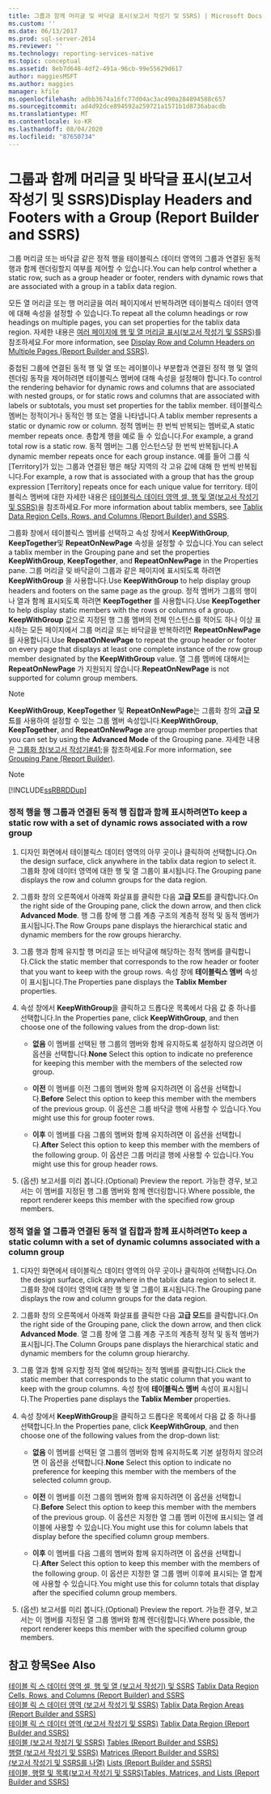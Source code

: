 ```yaml
---
title: 그룹과 함께 머리글 및 바닥글 표시(보고서 작성기 및 SSRS) | Microsoft Docs
ms.custom: ''
ms.date: 06/13/2017
ms.prod: sql-server-2014
ms.reviewer: ''
ms.technology: reporting-services-native
ms.topic: conceptual
ms.assetid: 8eb7d648-4df2-491a-96cb-99e55629d617
author: maggiesMSFT
ms.author: maggies
manager: kfile
ms.openlocfilehash: adbb3674a16fc77d04ac3ac490a284894588c657
ms.sourcegitcommit: ad4d92dce894592a259721a1571b1d8736abacdb
ms.translationtype: MT
ms.contentlocale: ko-KR
ms.lasthandoff: 08/04/2020
ms.locfileid: "87650734"
---
```

# <a name="display-headers-and-footers-with-a-group-report-builder-and-ssrs"></a><span data-ttu-id="014d0-102">그룹과 함께 머리글 및 바닥글 표시(보고서 작성기 및 SSRS)</span><span class="sxs-lookup"><span data-stu-id="014d0-102">Display Headers and Footers with a Group (Report Builder and SSRS)</span></span>
  <span data-ttu-id="014d0-103">그룹 머리글 또는 바닥글 같은 정적 행을 테이블릭스 데이터 영역의 그룹과 연결된 동적 행과 함께 렌더링할지 여부를 제어할 수 있습니다.</span><span class="sxs-lookup"><span data-stu-id="014d0-103">You can help control whether a static row, such as a group header or footer, renders with dynamic rows that are associated with a group in a tablix data region.</span></span>  
  
 <span data-ttu-id="014d0-104">모든 열 머리글 또는 행 머리글을 여러 페이지에서 반복하려면 테이블릭스 데이터 영역에 대해 속성을 설정할 수 있습니다.</span><span class="sxs-lookup"><span data-stu-id="014d0-104">To repeat all the column headings or row headings on multiple pages, you can set properties for the tablix data region.</span></span> <span data-ttu-id="014d0-105">자세한 내용은 [여러 페이지에 행 및 열 머리글 표시&#40;보고서 작성기 및 SSRS&#41;](display-row-and-column-headers-on-multiple-pages-report-builder-and-ssrs.md)를 참조하세요.</span><span class="sxs-lookup"><span data-stu-id="014d0-105">For more information, see [Display Row and Column Headers on Multiple Pages &#40;Report Builder and SSRS&#41;](display-row-and-column-headers-on-multiple-pages-report-builder-and-ssrs.md).</span></span>  
  
 <span data-ttu-id="014d0-106">중첩된 그룹에 연결된 동적 행 및 열 또는 레이블이나 부분합과 연결된 정적 행 및 열의 렌더링 동작을 제어하려면 테이블릭스 멤버에 대해 속성을 설정해야 합니다.</span><span class="sxs-lookup"><span data-stu-id="014d0-106">To control the rendering behavior for dynamic rows and columns that are associated with nested groups, or for static rows and columns that are associated with labels or subtotals, you must set properties for the tablix member.</span></span> <span data-ttu-id="014d0-107">테이블릭스 멤버는 정적이거나 동적인 행 또는 열을 나타냅니다.</span><span class="sxs-lookup"><span data-stu-id="014d0-107">A tablix member represents a static or dynamic row or column.</span></span> <span data-ttu-id="014d0-108">정적 멤버는 한 번씩 반복되는 멤버로,</span><span class="sxs-lookup"><span data-stu-id="014d0-108">A static member repeats once.</span></span> <span data-ttu-id="014d0-109">총합계 행을 예로 들 수 있습니다.</span><span class="sxs-lookup"><span data-stu-id="014d0-109">For example, a grand total row is a static row.</span></span> <span data-ttu-id="014d0-110">동적 멤버는 그룹 인스턴스당 한 번씩 반복됩니다.</span><span class="sxs-lookup"><span data-stu-id="014d0-110">A dynamic member repeats once for each group instance.</span></span> <span data-ttu-id="014d0-111">예를 들어 그룹 식 [Territory]가 있는 그룹과 연결된 행은 해당 지역의 각 고유 값에 대해 한 번씩 반복됩니다.</span><span class="sxs-lookup"><span data-stu-id="014d0-111">For example, a row that is associated with a group that has the group expression [Territory] repeats once for each unique value for territory.</span></span> <span data-ttu-id="014d0-112">테이블릭스 멤버에 대한 자세한 내용은 [테이블릭스 데이터 영역 셀, 행 및 열&#40;보고서 작성기 및 SSRS&#41;](tablix-data-region-cells-rows-and-columns-report-builder-and-ssrs.md)을 참조하세요.</span><span class="sxs-lookup"><span data-stu-id="014d0-112">For more information about tablix members, see [Tablix Data Region Cells, Rows, and Columns &#40;Report Builder&#41; and SSRS](tablix-data-region-cells-rows-and-columns-report-builder-and-ssrs.md).</span></span>  
  
 <span data-ttu-id="014d0-113">그룹화 창에서 테이블릭스 멤버를 선택하고 속성 창에서 **KeepWithGroup**, **KeepTogether**및 **RepeatOnNewPage** 속성을 설정할 수 있습니다.</span><span class="sxs-lookup"><span data-stu-id="014d0-113">You can select a tablix member in the Grouping pane and set the properties **KeepWithGroup**, **KeepTogether**, and **RepeatOnNewPage** in the Properties pane.</span></span> <span data-ttu-id="014d0-114">그룹 머리글 및 바닥글이 그룹과 같은 페이지에 표시되도록 하려면 **KeepWithGroup** 을 사용합니다.</span><span class="sxs-lookup"><span data-stu-id="014d0-114">Use **KeepWithGroup** to help display group headers and footers on the same page as the group.</span></span> <span data-ttu-id="014d0-115">정적 멤버가 그룹의 행이나 열과 함께 표시되도록 하려면 **KeepTogether** 를 사용합니다.</span><span class="sxs-lookup"><span data-stu-id="014d0-115">Use **KeepTogether** to help display static members with the rows or columns of a group.</span></span> <span data-ttu-id="014d0-116">**KeepWithGroup** 값으로 지정된 행 그룹 멤버의 전체 인스턴스를 적어도 하나 이상 표시하는 모든 페이지에서 그룹 머리글 또는 바닥글을 반복하려면 **RepeatOnNewPage** 를 사용합니다.</span><span class="sxs-lookup"><span data-stu-id="014d0-116">Use **RepeatOnNewPage** to repeat the group header or footer on every page that displays at least one complete instance of the row group member designated by the **KeepWithGroup** value.</span></span> <span data-ttu-id="014d0-117">열 그룹 멤버에 대해서는**RepeatOnNewPage** 가 지원되지 않습니다.</span><span class="sxs-lookup"><span data-stu-id="014d0-117">**RepeatOnNewPage** is not supported for column group members.</span></span>  
  
> [!NOTE]  
>  <span data-ttu-id="014d0-118">**KeepWithGroup**, **KeepTogether** 및 **RepeatOnNewPage**는 그룹화 창의 **고급 모드**를 사용하여 설정할 수 있는 그룹 멤버 속성입니다.</span><span class="sxs-lookup"><span data-stu-id="014d0-118">**KeepWithGroup**, **KeepTogether**, and **RepeatOnNewPage** are group member properties that you can set by using the **Advanced Mode** of the Grouping pane.</span></span> <span data-ttu-id="014d0-119">자세한 내용은 [그룹화 창&#40;보고서 작성기#41;](grouping-pane-report-builder.md)을 참조하세요.</span><span class="sxs-lookup"><span data-stu-id="014d0-119">For more information, see [Grouping Pane &#40;Report Builder&#41;](grouping-pane-report-builder.md).</span></span>  
  
> [!NOTE]  
>  [!INCLUDE[ssRBRDDup](../../includes/ssrbrddup-md.md)]  
  
### <a name="to-keep-a-static-row-with-a-set-of-dynamic-rows-associated-with-a-row-group"></a><span data-ttu-id="014d0-120">정적 행을 행 그룹과 연결된 동적 행 집합과 함께 표시하려면</span><span class="sxs-lookup"><span data-stu-id="014d0-120">To keep a static row with a set of dynamic rows associated with a row group</span></span>  
  
1.  <span data-ttu-id="014d0-121">디자인 화면에서 테이블릭스 데이터 영역의 아무 곳이나 클릭하여 선택합니다.</span><span class="sxs-lookup"><span data-stu-id="014d0-121">On the design surface, click anywhere in the tablix data region to select it.</span></span> <span data-ttu-id="014d0-122">그룹화 창에 데이터 영역에 대한 행 및 열 그룹이 표시됩니다.</span><span class="sxs-lookup"><span data-stu-id="014d0-122">The Grouping pane displays the row and column groups for the data region.</span></span>  
  
2.  <span data-ttu-id="014d0-123">그룹화 창의 오른쪽에서 아래쪽 화살표를 클릭한 다음 **고급 모드**를 클릭합니다.</span><span class="sxs-lookup"><span data-stu-id="014d0-123">On the right side of the Grouping pane, click the down arrow, and then click **Advanced Mode**.</span></span> <span data-ttu-id="014d0-124">행 그룹 창에 행 그룹 계층 구조의 계층적 정적 및 동적 멤버가 표시됩니다.</span><span class="sxs-lookup"><span data-stu-id="014d0-124">The Row Groups pane displays the hierarchical static and dynamic members for the row groups hierarchy.</span></span>  
  
3.  <span data-ttu-id="014d0-125">그룹 행과 함께 유지할 행 머리글 또는 바닥글에 해당하는 정적 멤버를 클릭합니다.</span><span class="sxs-lookup"><span data-stu-id="014d0-125">Click the static member that corresponds to the row header or footer that you want to keep with the group rows.</span></span> <span data-ttu-id="014d0-126">속성 창에 **테이블릭스 멤버** 속성이 표시됩니다.</span><span class="sxs-lookup"><span data-stu-id="014d0-126">The Properties pane displays the **Tablix Member** properties.</span></span>  
  
4.  <span data-ttu-id="014d0-127">속성 창에서 **KeepWithGroup**을 클릭하고 드롭다운 목록에서 다음 값 중 하나를 선택합니다.</span><span class="sxs-lookup"><span data-stu-id="014d0-127">In the Properties pane, click **KeepWithGroup**, and then choose one of the following values from the drop-down list:</span></span>  
  
    -   <span data-ttu-id="014d0-128">**없음** 이 멤버를 선택된 행 그룹의 멤버와 함께 유지하도록 설정하지 않으려면 이 옵션을 선택합니다.</span><span class="sxs-lookup"><span data-stu-id="014d0-128">**None** Select this option to indicate no preference for keeping this member with the members of the selected row group.</span></span>  
  
    -   <span data-ttu-id="014d0-129">**이전** 이 멤버를 이전 그룹의 멤버와 함께 유지하려면 이 옵션을 선택합니다.</span><span class="sxs-lookup"><span data-stu-id="014d0-129">**Before** Select this option to keep this member with the members of the previous group.</span></span> <span data-ttu-id="014d0-130">이 옵션은 그룹 바닥글 행에 사용할 수 있습니다.</span><span class="sxs-lookup"><span data-stu-id="014d0-130">You might use this for group footer rows.</span></span>  
  
    -   <span data-ttu-id="014d0-131">**이후** 이 멤버를 다음 그룹의 멤버와 함께 유지하려면 이 옵션을 선택합니다.</span><span class="sxs-lookup"><span data-stu-id="014d0-131">**After** Select this option to keep this member with the members of the following group.</span></span> <span data-ttu-id="014d0-132">이 옵션은 그룹 머리글 행에 사용할 수 있습니다.</span><span class="sxs-lookup"><span data-stu-id="014d0-132">You might use this for group header rows.</span></span>  
  
5.  <span data-ttu-id="014d0-133">(옵션) 보고서를 미리 봅니다.</span><span class="sxs-lookup"><span data-stu-id="014d0-133">(Optional) Preview the report.</span></span> <span data-ttu-id="014d0-134">가능한 경우, 보고서는 이 멤버를 지정된 행 그룹 멤버와 함께 렌더링합니다.</span><span class="sxs-lookup"><span data-stu-id="014d0-134">Where possible, the report renderer keeps this member with the specified row group members.</span></span>  
  
### <a name="to-keep-a-static-column-with-a-set-of-dynamic-columns-associated-with-a-column-group"></a><span data-ttu-id="014d0-135">정적 열을 열 그룹과 연결된 동적 열 집합과 함께 표시하려면</span><span class="sxs-lookup"><span data-stu-id="014d0-135">To keep a static column with a set of dynamic columns associated with a column group</span></span>  
  
1.  <span data-ttu-id="014d0-136">디자인 화면에서 테이블릭스 데이터 영역의 아무 곳이나 클릭하여 선택합니다.</span><span class="sxs-lookup"><span data-stu-id="014d0-136">On the design surface, click anywhere in the tablix data region to select it.</span></span> <span data-ttu-id="014d0-137">그룹화 창에 데이터 영역에 대한 행 및 열 그룹이 표시됩니다.</span><span class="sxs-lookup"><span data-stu-id="014d0-137">The Grouping pane displays the row and column groups for the data region.</span></span>  
  
2.  <span data-ttu-id="014d0-138">그룹화 창의 오른쪽에서 아래쪽 화살표를 클릭한 다음 **고급 모드**를 클릭합니다.</span><span class="sxs-lookup"><span data-stu-id="014d0-138">On the right side of the Grouping pane, click the down arrow, and then click **Advanced Mode**.</span></span> <span data-ttu-id="014d0-139">열 그룹 창에 열 그룹 계층 구조의 계층적 정적 및 동적 멤버가 표시됩니다.</span><span class="sxs-lookup"><span data-stu-id="014d0-139">The Column Groups pane displays the hierarchical static and dynamic members for the column group hierarchy.</span></span>  
  
3.  <span data-ttu-id="014d0-140">그룹 열과 함께 유지할 정적 열에 해당하는 정적 멤버를 클릭합니다.</span><span class="sxs-lookup"><span data-stu-id="014d0-140">Click the static member that corresponds to the static column that you want to keep with the group columns.</span></span> <span data-ttu-id="014d0-141">속성 창에 **테이블릭스 멤버** 속성이 표시됩니다.</span><span class="sxs-lookup"><span data-stu-id="014d0-141">The Properties pane displays the **Tablix Member** properties.</span></span>  
  
4.  <span data-ttu-id="014d0-142">속성 창에서 **KeepWithGroup**을 클릭하고 드롭다운 목록에서 다음 값 중 하나를 선택합니다.</span><span class="sxs-lookup"><span data-stu-id="014d0-142">In the Properties pane, click **KeepWithGroup**, and then choose one of the following values from the drop-down list:</span></span>  
  
    -   <span data-ttu-id="014d0-143">**없음** 이 멤버를 선택된 열 그룹의 멤버와 함께 유지하도록 기본 설정하지 않으려면 이 옵션을 선택합니다.</span><span class="sxs-lookup"><span data-stu-id="014d0-143">**None** Select this option to indicate no preference for keeping this member with the members of the selected column group.</span></span>  
  
    -   <span data-ttu-id="014d0-144">**이전** 이 멤버를 이전 그룹의 멤버와 함께 유지하려면 이 옵션을 선택합니다.</span><span class="sxs-lookup"><span data-stu-id="014d0-144">**Before** Select this option to keep this member with the members of the previous group.</span></span> <span data-ttu-id="014d0-145">이 옵션은 지정한 열 그룹 멤버 이전에 표시되는 열 레이블에 사용할 수 있습니다.</span><span class="sxs-lookup"><span data-stu-id="014d0-145">You might use this for column labels that display before the specified column group members.</span></span>  
  
    -   <span data-ttu-id="014d0-146">**이후** 이 멤버를 다음 그룹의 멤버와 함께 유지하려면 이 옵션을 선택합니다.</span><span class="sxs-lookup"><span data-stu-id="014d0-146">**After** Select this option to keep this member with the members of the following group.</span></span> <span data-ttu-id="014d0-147">이 옵션은 지정한 열 그룹 멤버 이후에 표시되는 열 합계에 사용할 수 있습니다.</span><span class="sxs-lookup"><span data-stu-id="014d0-147">You might use this for column totals that display after the specified column group members.</span></span>  
  
5.  <span data-ttu-id="014d0-148">(옵션) 보고서를 미리 봅니다.</span><span class="sxs-lookup"><span data-stu-id="014d0-148">(Optional) Preview the report.</span></span> <span data-ttu-id="014d0-149">가능한 경우, 보고서는 이 멤버를 지정된 열 그룹 멤버와 함께 렌더링합니다.</span><span class="sxs-lookup"><span data-stu-id="014d0-149">Where possible, the report renderer keeps this member with the specified column group members.</span></span>  
  
## <a name="see-also"></a><span data-ttu-id="014d0-150">참고 항목</span><span class="sxs-lookup"><span data-stu-id="014d0-150">See Also</span></span>  
 <span data-ttu-id="014d0-151">[테이블 릭 스 데이터 영역 셀, 행 및 열 &#40;보고서 작성기&#41; 및 SSRS](tablix-data-region-cells-rows-and-columns-report-builder-and-ssrs.md) </span><span class="sxs-lookup"><span data-stu-id="014d0-151">[Tablix Data Region Cells, Rows, and Columns &#40;Report Builder&#41; and SSRS](tablix-data-region-cells-rows-and-columns-report-builder-and-ssrs.md) </span></span>  
 <span data-ttu-id="014d0-152">[테이블 릭 스 데이터 영역 &#40;보고서 작성기 및 SSRS&#41;](tablix-data-region-areas-report-builder-and-ssrs.md) </span><span class="sxs-lookup"><span data-stu-id="014d0-152">[Tablix Data Region Areas &#40;Report Builder and SSRS&#41;](tablix-data-region-areas-report-builder-and-ssrs.md) </span></span>  
 <span data-ttu-id="014d0-153">[테이블 릭 스 데이터 영역 &#40;보고서 작성기 및 SSRS&#41;](../tablix-data-region-report-builder-and-ssrs.md) </span><span class="sxs-lookup"><span data-stu-id="014d0-153">[Tablix Data Region &#40;Report Builder and SSRS&#41;](../tablix-data-region-report-builder-and-ssrs.md) </span></span>  
 <span data-ttu-id="014d0-154">[테이블 &#40;보고서 작성기 및 SSRS&#41;](tables-report-builder-and-ssrs.md) </span><span class="sxs-lookup"><span data-stu-id="014d0-154">[Tables &#40;Report Builder  and SSRS&#41;](tables-report-builder-and-ssrs.md) </span></span>  
 <span data-ttu-id="014d0-155">[행렬 &#40;보고서 작성기 및 SSRS&#41;](create-a-matrix-report-builder-and-ssrs.md) </span><span class="sxs-lookup"><span data-stu-id="014d0-155">[Matrices &#40;Report Builder and SSRS&#41;](create-a-matrix-report-builder-and-ssrs.md) </span></span>  
 <span data-ttu-id="014d0-156">[&#40;보고서 작성기 및 SSRS를 나열&#41;](create-invoices-and-forms-with-lists-report-builder-and-ssrs.md) </span><span class="sxs-lookup"><span data-stu-id="014d0-156">[Lists &#40;Report Builder and SSRS&#41;](create-invoices-and-forms-with-lists-report-builder-and-ssrs.md) </span></span>  
 [<span data-ttu-id="014d0-157">테이블, 행렬 및 목록&#40;보고서 작성기 및 SSRS&#41;</span><span class="sxs-lookup"><span data-stu-id="014d0-157">Tables, Matrices, and Lists &#40;Report Builder and SSRS&#41;</span></span>](tables-matrices-and-lists-report-builder-and-ssrs.md)  
  
  
